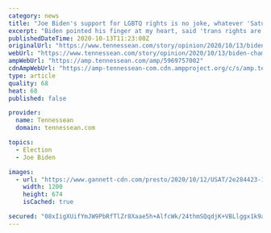 ```yaml
---
category: news
title: "Joe Biden's support for LGBTQ rights is no joke, whatever 'Saturday Night Live' says"
excerpt: "Biden pointed his finger at my heart, said 'trans rights are human rights,' and told me about his plans to ensure no LGBTQ person gets left behind."
publishedDateTime: 2020-10-13T11:23:00Z
originalUrl: "https://www.tennessean.com/story/opinion/2020/10/13/biden-champion-lesbian-gay-bisexual-transgender-americans-column/5969757002/"
webUrl: "https://www.tennessean.com/story/opinion/2020/10/13/biden-champion-lesbian-gay-bisexual-transgender-americans-column/5969757002/"
ampWebUrl: "https://amp.tennessean.com/amp/5969757002"
cdnAmpWebUrl: "https://amp-tennessean-com.cdn.ampproject.org/c/s/amp.tennessean.com/amp/5969757002"
type: article
quality: 68
heat: 68
published: false

provider:
  name: Tennessean
  domain: tennessean.com

topics:
  - Election
  - Joe Biden

images:
  - url: "https://www.gannett-cdn.com/presto/2020/10/12/USAT/2e284423-1388-4be5-b900-c2009cc463c8-Clymer_and_Biden.jpg?auto=webp&crop=959,539,x1,y86&format=pjpg&width=1200"
    width: 1200
    height: 674
    isCached: true

secured: "08xIigXUifYmJW9PbRfTlZr8Xaae5h+AlfcWk/24thmSQqdjK+VBLlggx1k9ad13coto7zSKAxajVl+Mvao8nmBu+dqnjZ64rx6uNCBuc+n7a03wkM1HQ0b4My4ExKgKydAUHPTwBveb9fh84/i/vC9wuCoeYTVBGYWZxWBBA5UYa9gOe8jLe2wBEZXIc2vJI9X6F/wp30B3X53SFAzvFHK9BJ402nktYstuWee1hz1sPA/STaidNOooqkIb4eByDvpn2MbsC9lWTL6nBHyoFrunb8g4q08JdvxmeLzXzOZXruflTchRVlf6e+iFCWtqkOzQ664qgmkr04cXH5ZRe/NJWyuHYgJb1RNCIJKemvU=;kGCrMDmmzER9rIfC5t7eDg=="
---
```


